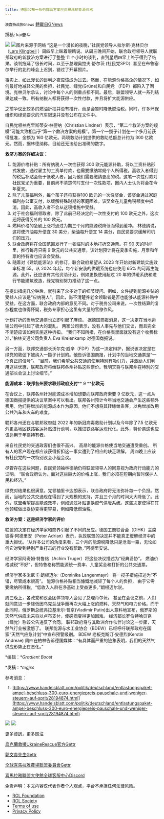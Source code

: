 ```yaml
---
title: 德国公布一系列救助方案应对暴涨的能源价格
---
```

`澳喜特战旅Gnews` [轉載自GNews](https://gnews.org/zh-hans/2232982/)

撰稿: kai奋斗

![](https://assets.gnews.org/wp-content/uploads/2022/03/1-275.png)
![](https://assets.gnews.org/wp-content/uploads/2022/03/253.jpg)图片来源于网络
“这是一个漫长的夜晚，”社民党领导人拉尔斯·克林贝尔（[Lars Klingbeil](https://www.handelsblatt.com/themen/lars-klingbeil) ）周四早上眯着眼睛说。从周三晚间开始，联合政府领导人就联邦政府的新救济方案进行了整整 11 个小时的谈判，直到星期四早上终于得到了结果。谈判拖延了很长时间，以至于总理奥拉夫·舒尔茨 (社民党SPD）甚至在布鲁塞尔举行的北约峰会上迟到，错过了开幕照片。

事实上，如此漫长的谈判之夜应该成为过去。然而，在能源价格高企的情况下，如何最好地减轻公民的负担，社民党、绿党(Grüne)和自民党 （FDP）都陷入了困境。克林贝尔承认，讨论中每个人的侧重点都不同。最后，联盟领导人就一系列结果达成一致。所有纳税人都将获得一次性付款，并且将扩大能源供应。

之前争议比较多的燃油折扣并没有推行，而是会暂时降低燃油税。同时，许多环保组织和绿党要求的汽车限速并没有公布在文件中。

自民党领袖克里斯蒂安·林德纳（Christian Lindner）表示，“第二个救济方案的规模”可能大致相当于“第一个救济方案的规模”。第一个一揽子计划在一个多月前获得批准，金额为 160 亿欧元。两项救助计划提供的救助总额总计约为 300 亿欧元。然而，据林德纳称，目前还无法给出准确的数字。

**救济方案的详细决议：**

1. 能源价格补贴：所有纳税人一次性获得 300 欧元能源补助，将以工资补贴形式发放，通过雇主的工资单付款，也需要缴纳常规个人所得税。高收入者得到的税后补贴会低于低收入者，因为他们需要缴纳更高的税。这笔一次性付款对社民党尤为重要，目前尚不清楚何时支付一次性款项，圈内人士认为将会在今年夏天。
2. 除了儿童福利外，每个孩子还将获得100 欧元的一次性奖金，该奖金通过家庭福利办公室支付，以缓解特殊时期的家庭困难。该奖金在儿童免税额度中抵消。因此，高收入者不会从这项措施中受益。
3. 对于社会福利领取者，除了此前已经决定的一次性支付的 100 欧元之外，这次还将获得另外的 100 欧元。
4. 燃料价格的急剧上涨将通过为期三个月的能源税降低而得到缓冲。 林德纳说，这将使汽油每升便宜 30 美分，柴油每升便宜 14 美分，自民党要求缓解司机们的压力。
5. 联合政府将在全国范围发行了一张临时的本地打折交通票。在 90 天的时间里，推行每月只需 9 欧元的公共交通票。该计划预计将在夏季实施，月票和年票的持有者也应该会受益。
6. 随着对《建筑能源法》的修订，联合政府希望从 2023 年开始对新建筑实施效率标准 55。从 2024 年起，每个新安装的供暖系统也应使用 65% 的可再生能源。此外，还应该有其他资助计划，例如更换使用超过 20 年的供暖系统和进行节能建筑改造，绿党特别努力推动了这一点。


在提出措施几分钟后，就引来了众多对于的细节疑问。例如，文件提到能源补贴的受益人应该是“应纳税人”。因此，尚不清楚养老金领取者是否也能够从能源补贴中受益。在这方面，联合政府内部的意见不同。对于税务公司来说，一次性结算的复杂程度也值得怀疑，税务专家担心这里有大量的官僚作风。

计划打折的当地交通票也立即引起了麻烦。 据德国商报消息，这一决定在当地运输公司中引起了极大的混乱。 两家公司表示，没有人事先与他们交谈，而且完全不清楚应该如何实施这种折扣。 “我们不知所措，在价格表里面就没有这个收费标准，”柏林交通公司负责人 Eva Kreienkamp 对德国商报说。

另一方面，联邦交通部长沃尔克·威辛（FDP）为这一决定辩护，据说该决定是在绿党的敦促下被纳入一揽子计划的。他告诉德国商报，计划中的当地交通票是“一个真正的信号”。 “目前，我们希望公共交通的使用特别有吸引力，并激励人们利用这些优惠，联邦政府将给联邦各州补贴这些票价。我明天将与联邦州在特别的交通部长会议上讨论细节。”

**能源成本：联邦各州要求联邦政府支付**** 9 ****亿欧元**

在会议上，联邦各州针对能源成本增加想要向联邦政府索要 9 亿欧元，这一点从德国商报提供的决议草案中可以看出。联邦各州预计今年当地交通会产生这些额外费用，他们将增加的能源成本作为原因，他们不想将其转嫁给乘客，以免增加改用公共汽车和火车的难度。

联邦各州还在与联邦政府就 2022 年的新冠病毒救助计划以及今年除了7.5 亿欧元外更高地区铁路客运补贴进行谈判，以推进铁路客运现代化。此外，特价票这也应该适用于年票持有者。

来自社民党的交通政客们也很不高兴。 高昂的能源价格使当地交通遭受重创。 所有人的客户现在都应该获得折扣这一事实遭到了相应的缺乏理解。 周四晚上应该有社民党的一次特别议会小组会议。

尽管存在这些问题，自民党领袖林德纳仍将联盟领导人的同意视为政府行动能力的证明。 “联合政府认为，面对这些巨大的价格上涨，我们必须在短期内暂时保护人民和经济。”

绿党对结果也很满意。党领袖里卡达朗表示，联合政府将无法弥补每一个负担。然而，当地的公共交通现在得到了大规模的支持，并且三个月的时间大大降低了。此外，联盟希望提高能源效率，例如通过补贴更换燃气供暖系统。这些决定使得在其他领域做出妥协变得更容易，例如降低燃油税。

**救济方案：这是经济学家的评价**

联盟的决定在经济学家和商界引起了不同的反应。德国工商联合会（DIHK）主席彼得·阿德里安（Peter Adrian）表示，执政联盟的决定并不能真正缓解经济中的重大担忧。“从许多公司的角度来看，三个月的能源税降低只是沧海一粟，无论如何它对受到特别严重打击的行业没有帮助，”阿德里安说。

经济学家阿奇姆·特鲁格（Achim Truger）将这些决议描述为“经典妥协”。 燃油价格减税“不好”，但特鲁格称赞能源统一费率、儿童奖金和打折的公共交通票。

经济学家多米尼卡·朗根迈尔（Dominika Langenmayr） 将一揽子措施描述为“不错，尽管成本很高”。 能源价格补贴相当慷慨地减轻了每个人的负担， 由于它需要缴纳所得税，“低收入人群在净基础上受益更多，”朗根迈尔说。

周三晚上，各政党和议会团体领导人会见了总理肖尔茨。 甚至在会议之前，人们就同意进一步降低因乌克兰战争而再次大幅上涨的燃料、天然气和电力价格。而于此同时，俄罗斯总统弗拉基米尔·普京(Vladimir Putin)出人意料地宣布，俄罗斯的天然气供应未来将以卢布支付，使磋商变得更加困难。 经济部长罗伯特哈贝克（绿党）称该公告违反了合同。 联邦政府将与其欧洲合作伙伴讨论这一步骤，天然气行业被激怒了。 联邦能源与水工业协会（BDEW）已经呼吁联邦政府在国家“天然气应急计划”中宣布预警级别。 BDEW 老板克斯汀·安德烈(Kerstin Andreae) 周四在柏林告诉德国媒体：“有具体而严重的迹象表明，我们的天然气供应形势正在恶化。”

*编辑：**Gradient Boost*

*发稿：**mgjxs*

参考消息：

1. [https://www.handelsblatt.com/politik/deutschland/entlastungspaket-ampel-beschluss-300-euro-energiepreis-pauschale-und-weniger-steuern-auf-sprit/28194874.html](https://www.handelsblatt.com/politik/deutschland/entlastungspaket-ampel-beschluss-300-euro-energiepreis-pauschale-und-weniger-steuern-auf-sprit/28194874.html)

![](https://assets.gnews.org/wp-content/uploads/2022/03/TUBIAO-X.jpg)
![](https://assets.gnews.org/wp-content/uploads/2022/03/1-275.png)

更多資訊，更多關注

[烏克蘭救援UkraineRescue官方Gettr](烏克蘭救援UkraineRescue官方Gettr)

[郭文貴先生Gettr](郭文貴先生Gettr)

[全球喜馬拉雅農場聯盟委員會Gettr](全球喜馬拉雅農場聯盟委員會Gettr)

[喜馬拉雅聯盟大使館全球客服中心Discord](喜馬拉雅聯盟大使館全球客服中心Discord)

 

免责声明：本文内容仅代表作者个人观点，平台不承担任何法律风险。

- [ROL Foundation](https://rolfoundation.org/)
- [ROL Society](https://rolsociety.org/)
- [Terms of use](https://gnews.org/terms-of-use-3/)
- [Privacy Policy](https://gnews.org/privacy-policy/)
